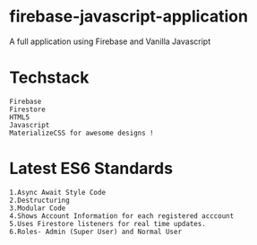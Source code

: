 # firebase-javascript-application
A full application using Firebase and Vanilla Javascript 

# Techstack 
```
Firebase 
Firestore 
HTML5
Javascript 
MaterializeCSS for awesome designs !
```

# Latest ES6 Standards  
```
1.Async Await Style Code 
2.Destructuring 
3.Modular Code 
4.Shows Account Information for each registered acccount 
5.Uses Firestore listeners for real time updates. 
6.Roles- Admin (Super User) and Normal User     
```
